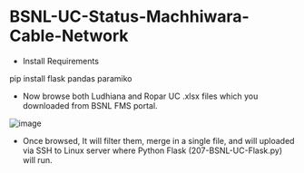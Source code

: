 # BSNL-UC-Status-Machhiwara-Cable-Network
- Install Requirements

pip install flask pandas paramiko

- Now browse both Ludhiana and Ropar UC .xlsx files which you downloaded from BSNL FMS portal.

![image](https://github.com/NavdeepD2/BSNL-UC-Status-Machhiwara-Cable-Network/assets/32217733/ea2558ce-00fc-4f54-8e03-eb1a2f60a337)


- Once browsed, It will filter them, merge in a single file, and will uploaded via SSH to Linux server where Python Flask (207-BSNL-UC-Flask.py) will run.
